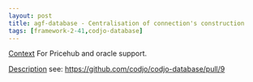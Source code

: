 ```yaml
---
layout: post
title: agf-database - Centralisation of connection's construction
tags: [framework-2-41,codjo-database]
---
```

<u>Context</u>
For Pricehub and oracle support.

<u>Description</u>
see: https://github.com/codjo/codjo-database/pull/9